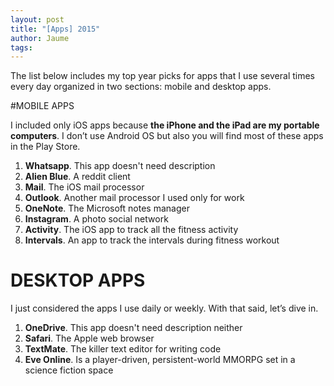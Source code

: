 ```yaml
---
layout: post
title: "[Apps] 2015"
author: Jaume
tags:
---
```


The list below includes my top year picks for apps that I use several times every day organized in two sections: mobile and desktop apps.

#MOBILE APPS

I included only iOS apps because **the iPhone and the iPad are my portable computers**. I don’t use Android OS but also you will find most of these apps in the Play Store.

1. **Whatsapp**. This app doesn't need description
2. **Alien Blue**. A reddit client
3. **Mail**. The iOS mail processor
4. **Outlook**. Another mail processor I used only for work
5. **OneNote**. The Microsoft notes manager
6. **Instagram**. A photo social network
7. **Activity**. The iOS app to track all the fitness activity
8. **Intervals**. An app to track the intervals during fitness workout

# DESKTOP APPS

I just considered the apps I use daily or weekly. With that said, let’s dive in.

1. **OneDrive**. This app doesn't need description neither
2. **Safari**. The Apple web browser
3. **TextMate**. The killer text editor for writing code
4. **Eve Online**. Is a player-driven, persistent-world MMORPG set in a science fiction space